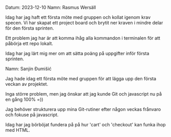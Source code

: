 Datum: 2023-12-10
Namn: Rasmus Wersäll

Idag har jag haft ett första möte med gruppen och kollat igenom krav specen. Vi har skapat ett project board och brytit ner kraven i mindre delar för den första sprinten.

Ett problem jag har är att komma ihåg alla kommandon i terminalen för att påbörja ett repo lokalt.

Idag har jag lärt mig mer om att sätta poäng på uppgifter inför första sprinten.


Namn: Sanjin Đumišić

Jag hade idag ett första möte med gruppen för att lägga upp den första veckan av projektet. 

Inga större problem, men jag önskar att jag kunde Git och javascript nu på en gång 100% =))

Jag behöver strukturera upp mina Git-rutiner efter någon veckas frånvaro och fokuse på javascript.

Idag har jag börböjat fundera på på hur 'cart' och 'checkout' kan funka ihop med HTML. 
